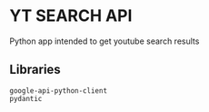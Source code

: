 # YT SEARCH API
Python app intended to get youtube search results

## Libraries

```
google-api-python-client
pydantic
```